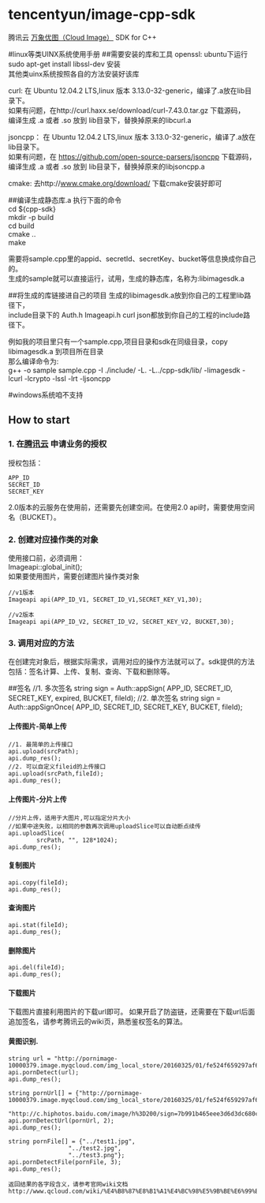 # tencentyun/image-cpp-sdk
腾讯云 [万象优图（Cloud Image）](https://www.qcloud.com/product/ci.html) SDK for C++

#linux等类UINX系统使用手册
##需要安装的库和工具
openssl: ubuntu下运行 sudo apt-get install libssl-dev 安装  
其他类uinx系统按照各自的方法安装好该库  


curl: 在 Ubuntu 12.04.2 LTS,linux 版本 3.13.0-32-generic，编译了.a放在lib目录下。  
      如果有问题，在http://curl.haxx.se/download/curl-7.43.0.tar.gz 下载源码，  
      编译生成 .a 或者 .so 放到 lib目录下，替换掉原来的libcurl.a  

jsoncpp： 在 Ubuntu 12.04.2 LTS,linux 版本 3.13.0-32-generic，编译了.a放在lib目录下。  
      如果有问题，在 https://github.com/open-source-parsers/jsoncpp 下载源码，  
      编译生成 .a 或者 .so 放到 lib目录下，替换掉原来的libjsoncpp.a  

cmake: 去http://www.cmake.org/download/ 下载cmake安装好即可  

##编译生成静态库.a
执行下面的命令  
cd ${cpp-sdk}  
mkdir -p build  
cd build  
cmake ..  
make  

需要将sample.cpp里的appid、secretId、secretKey、bucket等信息换成你自己的。  
生成的sample就可以直接运行，试用，生成的静态库，名称为:libimagesdk.a

##将生成的库链接进自己的项目
生成的libimagesdk.a放到你自己的工程里lib路径下，  
include目录下的 Auth.h  Imageapi.h curl  json都放到你自己的工程的include路径下。  

例如我的项目里只有一个sample.cpp,项目目录和sdk在同级目录，copy libimagesdk.a 到项目所在目录  
那么编译命令为:  
g++ -o sample sample.cpp -I ./include/ -L. -L../cpp-sdk/lib/ -limagesdk -lcurl -lcrypto -lssl -lrt -ljsoncpp

#windows系统咱不支持

How to start
----------------------------------- 
### 1. 在[腾讯云](http://app.qcloud.com) 申请业务的授权
授权包括：
		
	APP_ID 
	SECRET_ID
	SECRET_KEY
2.0版本的云服务在使用前，还需要先创建空间。在使用2.0 api时，需要使用空间名（BUCKET）。

### 2. 创建对应操作类的对象
使用接口前，必须调用：  
    Imageapi::global_init();  
如果要使用图片，需要创建图片操作类对象	

	//v1版本	
	Imageapi api(APP_ID_V1,	SECRET_ID_V1,SECRET_KEY_V1,30);
	
	//v2版本
	Imageapi api(APP_ID_V2,	SECRET_ID_V2, SECRET_KEY_V2, BUCKET,30);
	

### 3. 调用对应的方法
在创建完对象后，根据实际需求，调用对应的操作方法就可以了。sdk提供的方法包括：签名计算、上传、复制、查询、下载和删除等。

##签名
	//1. 多次签名
    string sign = Auth::appSign(
                        APP_ID, 
						SECRET_ID,
						SECRET_KEY,
                        expired, 
                        BUCKET,
						fileId);
	//2. 单次签名
    string sign = Auth::appSignOnce(
                        APP_ID, 
						SECRET_ID,
						SECRET_KEY,
                        BUCKET,
						fileId);					
						
#### 上传图片-简单上传
	//1. 最简单的上传接口
	api.upload(srcPath);
	api.dump_res();
	//2. 可以自定义fileid的上传接口
	api.upload(srcPath,fileId);
	api.dump_res();
	
#### 上传图片-分片上传
	//分片上传，适用于大图片,可以指定分片大小
    //如果中途失败，以相同的参数再次调用uploadSlice可以自动断点续传
    api.uploadSlice(
            srcPath, "", 128*1024);
    api.dump_res();


#### 复制图片		
	api.copy(fileId);
	api.dump_res();

#### 查询图片
	api.stat(fileId);
	api.dump_res();

#### 删除图片
	api.del(fileId);
	api.dump_res();

#### 下载图片
下载图片直接利用图片的下载url即可。
如果开启了防盗链，还需要在下载url后面追加签名，请参考腾讯云的wiki页，熟悉鉴权签名的算法。

#### 黄图识别.
	string url = "http://pornimage-10000379.image.myqcloud.com/img_local_store/20160325/01/fe524f659297af6fca803535bcfe7a34.jpg";
	api.pornDetect(url);
	api.dump_res();
	
	string pornUrl[] = {"http://pornimage-10000379.image.myqcloud.com/img_local_store/20160325/01/fe524f659297af6fca803535bcfe7a34.jpg",
					"http://c.hiphotos.baidu.com/image/h%3D200/sign=7b991b465eee3d6d3dc680cb73176d41/96dda144ad3459829813ed730bf431adcaef84b1.jpg"};
	api.pornDetectUrl(pornUrl, 2);
	api.dump_res();
	
	string pornFile[] = {"../test1.jpg",
					 "../test2.jpg",
					 "../test3.png"};
	api.pornDetectFile(pornFile, 3);
	api.dump_res();
	
	返回结果的各字段含义，请参考官网wiki文档
	http://www.qcloud.com/wiki/%E4%B8%87%E8%B1%A1%E4%BC%98%E5%9B%BE%E6%99%BA%E8%83%BD%E9%89%B4%E9%BB%84%E6%96%87%E6%A1%A3	